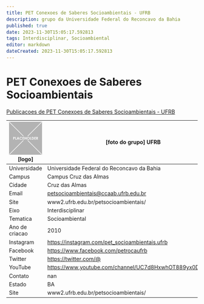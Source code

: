 ```yaml
---
title: PET Conexoes de Saberes Socioambientais - UFRB
description: grupo da Universidade Federal do Reconcavo da Bahia
published: true
date: 2023-11-30T15:05:17.592813
tags: Interdisciplinar, Socioambiental
editor: markdown
dateCreated: 2023-11-30T15:05:17.592813
---
```


# PET Conexoes de Saberes Socioambientais

[Publicacoes de PET Conexoes de Saberes Socioambientais - UFRB](/atividade/56PETConexoesdeSaberesSocioambientaisUFRB/feed)

| ![placeholder.png](/placeholder.png) [logo] | [foto do grupo] UFRB         |
| ------------------------------------------- | ------------------------------------------------- |
| Universidade                                | Universidade Federal do Reconcavo da Bahia      |
| Campus                                      | Campus Cruz das Almas            |
| Cidade                                      | Cruz das Almas             |
| Email                                       | petsocioambientais@ccaab.ufrb.edu.br             |
| Site                                        | www2.ufrb.edu.br/petsocioambientais/              |
| Eixo                                        | Interdisciplinar              |
| Tematica                                    | Socioambiental          |
| Ano de criacao                              | 2010        |
| Instagram                                   | https://instagram.com/pet_socioambientais.ufrb         |
| Facebook                                    | https://www.facebook.com/petrocaufrb          |
| Twitter                                     | https://twitter.com/@           |
| YouTube                                     | https://www.youtube.com/channel/UC7d8HxwhOT889yx0Di969Vw           |
| Contato                                     | nan         |
| Estado                                      |  BA            |
| Site                                        | www2.ufrb.edu.br/petsocioambientais/ |
